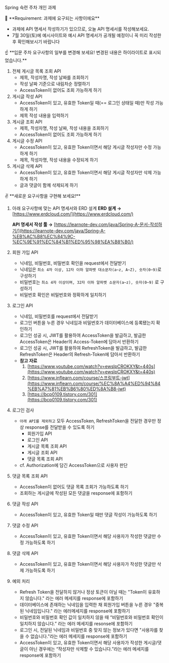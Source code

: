 Spring 숙련 주차 개인 과제
<aside>
🚩 **Requirement:  과제에 요구되는 사항이에요**

</aside>

- 과제에 API 명세서 작성하기가 있으므로, 오늘 API 명세서를 작성해보세요.
- 7월 30일(토)에 예시사이트와 예시 API 명세서가 공개될 예정이니 꼭 미리 작성한 후 확인해보시기 바랍니다

<aside>
☝️ **입문 주차 요구사항의 일부를 변경해 보세요!
변경된 내용은 하이라이트로 표시되었습니다.**

</aside>

1. 전체 게시글 목록 조회 API
    - 제목, 작성자명, 작성 날짜를 조회하기
    - 작성 날짜 기준으로 내림차순 정렬하기
    - AccessToken이 없어도 조회 가능하게 하기
2. 게시글 작성 API
    - AccessToken이 있고, 유효한 Token일 때(== 로그인 상태일 때)만 작성 가능하게 하기
    - 제목 작성 내용을 입력하기
3. 게시글 조회 API
    - 제목, 작성자명, 작성 날짜, 작성 내용을 조회하기
    - AccessToken이 없어도 조회 가능하게 하기
4. 게시글 수정 API
    - AccessToken이 있고, 유효한 Token이면서 해당 게시글 작성자만 수정 가능하게 하기
    - 제목, 작성자명, 작성 내용을 수정되게 하기
5. 게시글 삭제 API
    - AccessToken이 있고, 유효한 Token이면서 해당 게시글 작성자만 삭제 가능하게 하기
    - 글과 댓글이 함께 삭제되게 하기

<aside>
✌️ **새로운 요구사항을 구현해 보세요!**

</aside>

1. 아래 요구사항에 맞는 API 명세서와 ERD 설계
**ERD 설계 →** [https://www.erdcloud.com/](https://www.erdcloud.com/)
    
    **API 명세서 작성 툴 →** [https://learnote-dev.com/java/Spring-A-문서-작성하기/](https://learnote-dev.com/java/Spring-A-%EB%AC%B8%EC%84%9C-%EC%9E%91%EC%84%B1%ED%95%98%EA%B8%B0/)
    
2. 회원 가입 API
    - 닉네임, 비밀번호, 비밀번호 확인을 request에서 전달받기
    - 닉네임은 `최소 4자 이상, 12자 이하 알파벳 대소문자(a~z, A~Z), 숫자(0~9)`로 구성하기
    - 비밀번호는 `최소 4자 이상이며, 32자 이하 알파벳 소문자(a~z), 숫자(0~9)` 로 구성하기
    - 비밀번호 확인은 비밀번호와 정확하게 일치하기
3. 로그인 API
    - 닉네임, 비밀번호를 request에서 전달받기
    - 로그인 버튼을 누른 경우 닉네임과 비밀번호가 데이터베이스에 등록됐는지 확인하기
    - 로그인 성공 시, JWT를 활용하여 AccessToken을 발급하고, 
    발급한 AccessToken은 Header의 Access-Token에 담아서 반환하기
    - 로그인 성공 시, JWT를 활용하여 RefreshToken을 발급하고,
    발급한 RefreshToken은 Header의 Refresh-Token에 담아서 반환하기
    - **참고 자료**
        1. [https://www.youtube.com/watch?v=ewslpCROKXY&t=440s](https://www.youtube.com/watch?v=ewslpCROKXY&t=440s)
        2. [https://www.inflearn.com/course/스프링부트-jwt](https://www.inflearn.com/course/%EC%8A%A4%ED%94%84%EB%A7%81%EB%B6%80%ED%8A%B8-jwt)
        3. [https://bcp0109.tistory.com/301](https://bcp0109.tistory.com/301)
4. 로그인 검사
    - `아래 API를 제외하고` 모두 AccessToken, RefreshToken을 전달한 경우만 정상 response를 전달받을 수 있도록 하기
        - 회원가입 API
        - 로그인 API
        - 게시글 목록 조회 API
        - 게시글 조회 API
        - 댓글 목록 조회 API
    - cf. Authorization에 담긴 AccessToken으로 사용자 판단
5.  댓글 목록 조회 API
    - AccessToken이 없어도 댓글 목록 조회가 가능하도록 하기
    - 조회하는 게시글에 작성된 모든 댓글을 response에 포함하기
6. 댓글 작성 API
    - AccessToken이 있고, 유효한 Token일 때만 댓글 작성이 가능하도록 하기
7. 댓글 수정 API
    - AccessToken이 있고, 유효한 Token이면서 해당 사용자가 작성한 댓글만 수정 가능하도록 하기
8. 댓글 삭제 API
    - AccessToken이 있고, 유효한 Token이면서 해당  사용자가 작성한 댓글만 삭제 가능하도록 하기
9. 예외 처리
    - Refresh Token을 전달하지 않거나 정상 토큰이 아닐 때는 "Token이 유효하지 않습니다." 라는 에러 메세지를 response에 포함하기
    - 데이터베이스에 존재하는 닉네임을 입력한 채 회원가입 버튼을 누른 경우 "중복된 닉네임입니다." 라는 에러메세지를 response에 포함하기
    - 비밀번호와 비밀번호 확인 값이 일치하지 않을 때 “비밀번호와 비밀번호 확인이 일치하지 않습니다.” 라는 에러 메세지를 resonse에 포함하기
    - 로그인 시, 전달된 닉네임과 비밀번호 중 맞지 않는 정보가 있다면 "사용자를 찾을 수 없습니다."라는 에러 메세지를 response에 포함하기
    - AccessToken이 있고, 유효한 Token이면서 해당 사용자가 작성한 게시글/댓글이 아닌 경우에는 “작성자만 삭제할 수 있습니다.”라는 에러 메세지를 response에 포함하기

